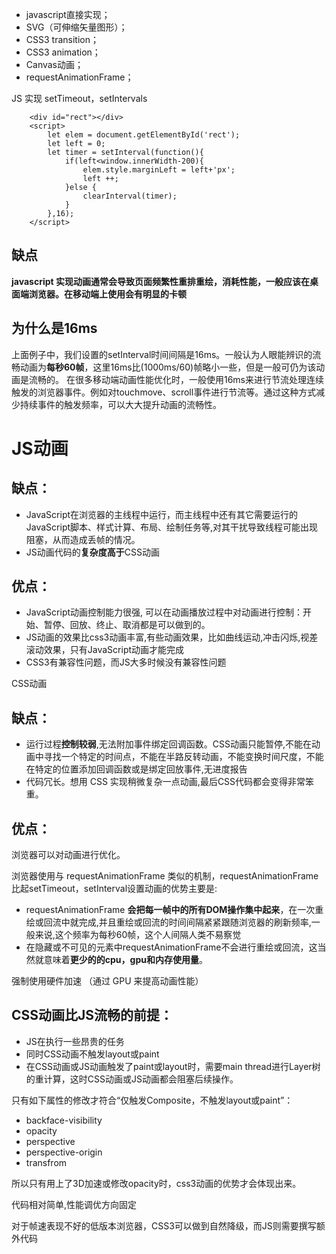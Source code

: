 - javascript直接实现；
- SVG（可伸缩矢量图形）；
- CSS3 transition；
- CSS3 animation；
- Canvas动画；
- requestAnimationFrame；

JS 实现 setTimeout，setIntervals
```
    <div id="rect"></div>
    <script>
        let elem = document.getElementById('rect');
        let left = 0;
        let timer = setInterval(function(){
            if(left<window.innerWidth-200){
                elem.style.marginLeft = left+'px';
                left ++;
            }else {
                clearInterval(timer);
            }
        },16);
    </script>
```
## 缺点
**javascript 实现动画通常会导致页面频繁性重排重绘，消耗性能，一般应该在桌面端浏览器。在移动端上使用会有明显的卡顿**
## 为什么是16ms
上面例子中，我们设置的setInterval时间间隔是16ms。一般认为人眼能辨识的流畅动画为**每秒60帧**，这里16ms比(1000ms/60)帧略小一些，但是一般可仍为该动画是流畅的。 
在很多移动端动画性能优化时，一般使用16ms来进行节流处理连续触发的浏览器事件。例如对touchmove、scroll事件进行节流等。通过这种方式减少持续事件的触发频率，可以大大提升动画的流畅性。

# JS动画
## 缺点：
- JavaScript在浏览器的主线程中运行，而主线程中还有其它需要运行的JavaScript脚本、样式计算、布局、绘制任务等,对其干扰导致线程可能出现阻塞，从而造成丢帧的情况。
- JS动画代码的**复杂度高于**CSS动画

## 优点：

- JavaScript动画控制能力很强, 可以在动画播放过程中对动画进行控制：开始、暂停、回放、终止、取消都是可以做到的。
- JS动画的效果比css3动画丰富,有些动画效果，比如曲线运动,冲击闪烁,视差滚动效果，只有JavaScript动画才能完成
- CSS3有兼容性问题，而JS大多时候没有兼容性问题

CSS动画

## 缺点：

- 运行过程**控制较弱**,无法附加事件绑定回调函数。CSS动画只能暂停,不能在动画中寻找一个特定的时间点，不能在半路反转动画，不能变换时间尺度，不能在特定的位置添加回调函数或是绑定回放事件,无进度报告
- 代码冗长。想用 CSS 实现稍微复杂一点动画,最后CSS代码都会变得非常笨重。

## 优点：
浏览器可以对动画进行优化。

浏览器使用与 requestAnimationFrame 类似的机制，requestAnimationFrame比起setTimeout，setInterval设置动画的优势主要是:
- requestAnimationFrame **会把每一帧中的所有DOM操作集中起来**，在一次重绘或回流中就完成,并且重绘或回流的时间间隔紧紧跟随浏览器的刷新频率,一般来说,这个频率为每秒60帧，这个人间隔人类不易察觉
- 在隐藏或不可见的元素中requestAnimationFrame不会进行重绘或回流，这当然就意味着**更少的的cpu，gpu和内存使用量**。

强制使用硬件加速 （通过 GPU 来提高动画性能）

## CSS动画比JS流畅的前提：

- JS在执行一些昂贵的任务
- 同时CSS动画不触发layout或paint
- 在CSS动画或JS动画触发了paint或layout时，需要main thread进行Layer树的重计算，这时CSS动画或JS动画都会阻塞后续操作。

只有如下属性的修改才符合“仅触发Composite，不触发layout或paint”：

- backface-visibility
- opacity
- perspective
- perspective-origin
- transfrom

所以只有用上了3D加速或修改opacity时，css3动画的优势才会体现出来。

代码相对简单,性能调优方向固定

对于帧速表现不好的低版本浏览器，CSS3可以做到自然降级，而JS则需要撰写额外代码


